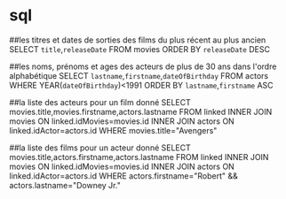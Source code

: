 # sql

##les titres et dates de sorties des films du plus récent au plus ancien
SELECT `title`,`releaseDate` FROM movies ORDER BY `releaseDate` DESC

##les noms, prénoms et ages des acteurs de plus de 30 ans dans l'ordre alphabétique
SELECT `lastname`,`firstname`,`dateOfBirthday` FROM actors WHERE YEAR(`dateOfBirthday`)<1991 ORDER BY `lastname`,`firstname` ASC

##la liste des acteurs pour un film donné
SELECT movies.title,movies.firstname,actors.lastname FROM linked INNER JOIN movies ON linked.idMovies=movies.id INNER JOIN actors ON linked.idActor=actors.id WHERE movies.title="Avengers"

##la liste des films pour un acteur donné
SELECT movies.title,actors.firstname,actors.lastname FROM linked INNER JOIN movies ON linked.idMovies=movies.id INNER JOIN actors ON linked.idActor=actors.id WHERE actors.firstname="Robert" && actors.lastname="Downey Jr."
